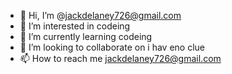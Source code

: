 - 👋 Hi, I’m @jackdelaney726@gmail.com
- 👀 I’m interested in codeing
- 🌱 I’m currently learning codeing
- 💞️ I’m looking to collaborate on i hav eno clue
- 📫 How to reach me jackdelaney726@gmail.com

<!---
jackDEla/jackDEla is a ✨ special ✨ repository because its `README.md` (this file) appears on your GitHub profile.
You can click the Preview link to take a look at your changes.
--->
